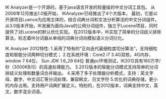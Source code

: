 IK Analyzer是一个开源的，基于java语言开发的轻量级的中文分词工具包。
从2006年12月推出1.0版开始， IKAnalyzer已经推出了4个大版本。
最初，它是以开源项目Luence为应用主体的，结合词典分词和文法分析算法的中文分词组件。
从3.0版本开始，IK发展为面向Java的公用分词组件，独立于Lucene项目，同时提供了对Lucene的默认优化实现。
在2012版本中，IK实现了简单的分词歧义排除算法，标志着IK分词器从单纯的词典分词向模拟语义分词衍化。 

IK Analyzer 2012特性:
1.采用了特有的“正向迭代最细粒度切分算法“，支持细粒度和智能分词两种切分模式；
2.在系统环境：Core2 i7 3.4G双核，4G内存，window 7 64位， Sun JDK 1.6_29 64位 普通pc环境测试，IK2012具有160万字/秒（3000KB/S）的高速处理能力。
3.2012版本的智能分词模式支持简单的分词排歧义处理和数量词合并输出。
4.采用了多子处理器分析模式，支持：英文字母、数字、中文词汇等分词处理，兼容韩文、日文字符
5.优化的词典存储，更小的内存占用。支持用户词典扩展定义。特别的，在2012版本，词典支持中文，英文，数字混合词语。 
